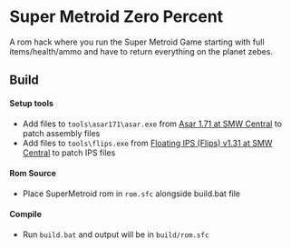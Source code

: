 # Super Metroid Zero Percent

A rom hack where you run the Super Metroid Game starting with full items/health/ammo and have to return everything on the planet zebes.

## Build

#### Setup tools

- Add files to ```tools\asar171\asar.exe``` from [Asar 1.71 at SMW Central](https://www.smwcentral.net/?p=section&a=details&id=19043) to patch assembly files
- Add files to ```tools\flips.exe``` from [Floating IPS (Flips) v1.31 at SMW Central](https://www.smwcentral.net/?p=section&a=details&id=11474) to patch IPS files

#### Rom Source

- Place SuperMetroid rom in ```rom.sfc``` alongside build.bat file

#### Compile

- Run ```build.bat``` and output will be in ```build/rom.sfc```